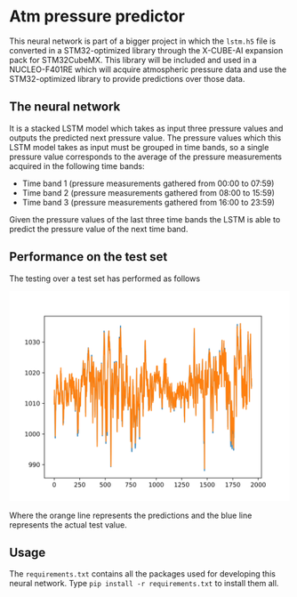 # Atm pressure predictor
This neural network is part of a bigger project in which the `lstm.h5` file is converted in a STM32-optimized library through the X-CUBE-AI expansion pack for STM32CubeMX. This library will be included and used in a NUCLEO-F401RE which will acquire atmospheric pressure data and use the STM32-optimized library to provide predictions over those data.

## The neural network
It is a stacked LSTM model which takes as input three pressure values and outputs the predicted next pressure value. The pressure values which this LSTM model takes as input must be grouped in time bands, so a single pressure value corresponds to the average of the pressure measurements acquired in the following time bands:

- Time band 1 (pressure measurements gathered from 00:00 to 07:59)
- Time band 2 (pressure measurements gathered from 08:00 to 15:59)
- Time band 3 (pressure measurements gathered from 16:00 to 23:59)

Given the pressure values of the last three time bands the LSTM is able to predict the pressure value of the next time band.

## Performance on the test set
The testing over a test set has performed as follows

<img src="plot.jpeg" width="600">

Where the orange line represents the predictions and the blue line represents the actual test value.


## Usage
The `requirements.txt` contains all the packages used for developing this neural network. Type `pip install -r requirements.txt` to install them all.
